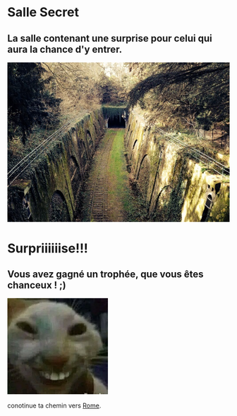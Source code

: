 # Salle Secret
## La salle contenant une surprise pour celui qui aura la chance d'y entrer.
![Salle_Secret](../ressources/Salle_Secret.jpg)

# Surpriiiiiise!!!
## Vous avez gagné un trophée, que vous êtes chanceux ! ;)
![trophee](../ressources/trophee.jpg)



conotinue ta chemin vers [Rome](Rome.md). 

